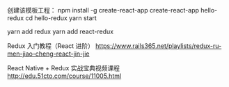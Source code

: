 创建该模板工程：
npm install -g create-react-app
create-react-app hello-redux
cd hello-redux
yarn start

yarn add redux
yarn add react-redux

Redux 入门教程（React 进阶）
https://www.rails365.net/playlists/redux-ru-men-jiao-cheng-react-jin-jie

React Native + Redux 实战宝典视频课程
http://edu.51cto.com/course/11005.html
